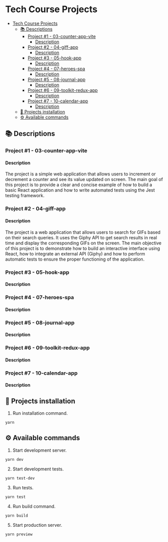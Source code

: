 # Tech Course Projects

- [Tech Course Projects](#tech-course-projects)
  - [📚 Descriptions](#-descriptions)
    - [Project #1 - 03-counter-app-vite](#project-1---03-counter-app-vite)
      - [Description](#description)
    - [Project #2 - 04-giff-app](#project-2---04-giff-app)
      - [Description](#description-1)
    - [Project #3 - 05-hook-app](#project-3---05-hook-app)
      - [Description](#description-2)
    - [Project #4 - 07-heroes-spa](#project-4---07-heroes-spa)
      - [Description](#description-3)
    - [Project #5 - 08-journal-app](#project-5---08-journal-app)
      - [Description](#description-4)
    - [Project #6 - 09-toolkit-redux-app](#project-6---09-toolkit-redux-app)
      - [Description](#description-5)
    - [Project #7 - 10-calendar-app](#project-7---10-calendar-app)
      - [Description](#description-6)
  - [🎹 Projects installation](#-projects-installation)
  - [⚙️ Available commands](#️-available-commands)

## 📚 Descriptions

### Project #1 - 03-counter-app-vite

#### Description

The project is a simple web application that allows users to increment or decrement a counter and see its value updated on screen. The main goal of this project is to provide a clear and concise example of how to build a basic React application and how to write automated tests using the Jest testing framework.

### Project #2 - 04-giff-app

#### Description

The project is a web application that allows users to search for GIFs based on their search queries. It uses the Giphy API to get search results in real time and display the corresponding GIFs on the screen. The main objective of this project is to demonstrate how to build an interactive interface using React, how to integrate an external API (Giphy) and how to perform automatic tests to ensure the proper functioning of the application.

### Project #3 - 05-hook-app

#### Description

### Project #4 - 07-heroes-spa

#### Description

### Project #5 - 08-journal-app

#### Description

### Project #6 - 09-toolkit-redux-app

#### Description

### Project #7 - 10-calendar-app

#### Description

## 🎹 Projects installation

1. Run installation command.

```
yarn
```

## ⚙️ Available commands

1. Start development server.

```
yarn dev
```

2. Start development tests.

```
yarn test-dev
```

3. Run tests.

```
yarn test
```

4. Run build command.

```
yarn build
```

5. Start production server.

```
yarn preview
```
